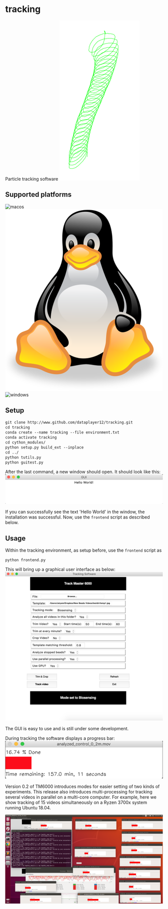 # tracking
Particle tracking software
![logo](https://github.com/dataplayer12/tracking/blob/master/images/tracklogo.png)

## Supported platforms
![macos](https://github.com/gilbarbara/logos/blob/master/logos/macosx.svg)
![Linux](https://github.com/gilbarbara/logos/blob/master/logos/linux-tux.svg)
![windows](https://github.com/gilbarbara/logos/blob/master/logos/microsoft-windows.svg)

## Setup

```Shell
git clone http://www.github.com/dataplayer12/tracking.git
cd tracking
conda create --name tracking --file environment.txt
conda activate tracking
cd cython_modules/
python setup.py build_ext --inplace
cd ../
python tutils.py
python guitest.py
```
After the last command, a new window should open. It should look like this:
![guitest](https://github.com/dataplayer12/tracking/blob/master/images/guitest.png)

If you can successfully see the text 'Hello World' in the window, the installation was successful. Now, use the `frontend` script as described below.

## Usage

Within the tracking environment, as setup before, use the `frontend` script as
```Shell
python frontend.py
```
This will bring up a graphical user interface as below:
![gui](https://github.com/dataplayer12/tracking/blob/master/images/gui.png)

The GUI is easy to use and is still under some development.

During tracking the software displays a progress bar:
![waitbar](https://github.com/dataplayer12/tracking/blob/master/images/waitbar.png)

Version 0.2 of TM6000 introduces modes for easier setting of two kinds of experiments. This release also introduces multi-processing for tracking several videos in parallel on a multi-core computer. For example, here we show tracking of 15 videos simultaneously on a Ryzen 3700x system running Ubuntu 18.04.

![multi-processing](https://github.com/dataplayer12/tracking/blob/master/images/multi-processing.png)
